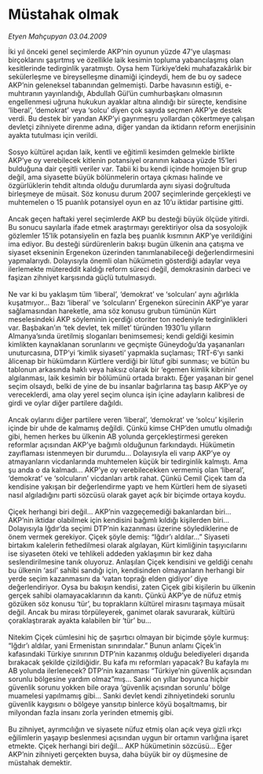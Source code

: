 # Müstahak olmak

*Etyen Mahçupyan 03.04.2009*

<div class="taraf_structure_2col_1zq">
<div class="margen_n">



 <p>İki yıl önceki genel seçimlerde AKP’nin oyunun yüzde 47’ye ulaşması birçoklarını şaşırtmış ve özellikle laik kesimin topluma yabancılaşmış olan kesitlerinde tedirginlik yaratmıştı. Oysa hem Türkiye’deki muhafazakârlık bir sekülerleşme ve bireyselleşme dinamiği içindeydi, hem de bu oy sadece AKP’nin geleneksel tabanından gelmemişti. Darbe havasının estiği, e-muhtıranın yayınlandığı, Abdullah Gül’ün cumhurbaşkanı olmasının engellenmesi uğruna hukukun ayaklar altına alındığı bir süreçte, kendisine ‘liberal’, ‘demokrat’ veya ‘solcu’ diyen çok sayıda seçmen AKP’ye destek verdi. Bu destek bir yandan AKP’yi gayrımeşru yollardan çökertmeye çalışan devletçi zihniyete direnme adına, diğer yandan da iktidarın reform enerjisinin ayakta tutulması için verildi. <br/><br/>Sosyo kültürel açıdan laik, kentli ve eğitimli kesimden gelmekle birlikte AKP’ye oy verebilecek kitlenin potansiyel oranının kabaca yüzde 15’leri bulduğuna dair çeşitli veriler var. Tabii ki bu kendi içinde homojen bir grup değil, ama siyasette büyük bölünmelerin ortaya çıkması halinde ve özgürlüklerin tehdit altında olduğu durumlarda aynı siyasi doğrultuda birleşmeye de müsait. Söz konusu durum 2007 seçimlerinde gerçekleşti ve muhtemelen o 15 puanlık potansiyel oyun en az 10’u iktidar partisine gitti. <br/><br/>Ancak geçen haftaki yerel seçimlerde AKP bu desteği büyük ölçüde yitirdi. Bu sonucu sayılarla ifade etmek araştırmayı gerektiriyor olsa da sosyolojik gözlemler 15’lik potansiyelin en fazla beş puanlık kısmının AKP’ye verildiğini ima ediyor. Bu desteği sürdürenlerin bakışı bugün ülkenin ana çatışma ve siyaset ekseninin Ergenekon üzerinden tanımlanabileceği değerlendirmesini yapmalarıydı. Dolayısıyla önemli olan hükümetin gösterdiği adaylar veya ilerlemekte mütereddit kaldığı reform süreci değil, demokrasinin darbeci ve faşizan zihniyet karşısında güçlü tutulmasıydı. <br/><br/>Ne var ki bu yaklaşım tüm ‘liberal’, ‘demokrat’ ve ‘solcuları’ aynı ağırlıkla kuşatmıyor... Bazı ‘liberal’ ve ‘solcuların’ Ergenekon sürecinin AKP’ye yarar sağlamasından hareketle, ama söz konusu grubun tümünün Kürt meselesindeki AKP söyleminin içerdiği otoriter ton nedeniyle tedirginlikleri var. Başbakan’ın ‘tek devlet, tek millet’ türünden 1930’lu yılların Almanya’sında üretilmiş sloganları benimsemesi; kendi geldiği kesimin kimlikten kaynaklanan sorunlarını ve geçmişte Güneydoğu’da yaşananları unuturcasına, DTP’yi ‘kimlik siyaseti’ yapmakla suçlaması; TRT-6’yı sanki âlicenap bir hükümdarın Kürtlere verdiği bir lütuf gibi sunması; ve bütün bu tablonun arkasında haklı veya haksız olarak bir ‘egemen kimlik kibrinin’ algılanması, laik kesimin bir bölümünü ortada bıraktı. Eğer yaşanan bir genel seçim olsaydı, belki de yine de bu insanlar bağırlarına taş basıp AKP’ye oy vereceklerdi, ama olay yerel seçim olunca işin içine adayların kalibresi de girdi ve oylar diğer partilere dağıldı. <br/><br/>Ancak oylarını diğer partilere veren ‘liberal’, ‘demokrat’ ve ‘solcu’ kişilerin içinde bir uhde de kalmamış değildi. Çünkü kimse CHP’den umutlu olmadığı gibi, hemen herkes bu ülkenin AB yolunda gerçekleştirmesi gereken reformlar açısından AKP’ye bağımlı olduğunun farkındaydı. Hükümetin zayıflaması istenmeyen bir durumdu... Dolayısıyla eli varıp AKP’ye oy atmayanların vicdanlarında muhtemelen küçük bir tedirginlik kalmıştı. Ama şu anda o da kalmadı... AKP’ye oy verebilecekken vermemiş olan ‘liberal’, ‘demokrat’ ve ‘solcuların’ vicdanları artık rahat. Çünkü Cemil Çiçek tam da kendisine yakışan bir değerlendirme yaptı ve hem Kürtleri hem de siyaseti nasıl algıladığını parti sözcüsü olarak gayet açık bir biçimde ortaya koydu. <br/><br/>Çiçek herhangi biri değil... AKP’nin vazgeçemediği bakanlardan biri... AKP’nin iktidar olabilmek için kendisini bağımlı kıldığı kişilerden biri... Dolayısıyla Iğdır’da seçimi DTP’nin kazanması üzerine söylediklerine de önem vermek gerekiyor. Çiçek şöyle demiş: “Iğdır’ı aldılar...” Siyaseti birtakım kalelerin fethedilmesi olarak algılayan, Kürt kimliğinin taşıyıcılarını ise siyaseten öteki ve tehlikeli addeden yaklaşımın bir kez daha seslendirilmesine tanık oluyoruz. Anlaşılan Çiçek kendisini ve geldiği cenahı bu ülkenin ‘asıl’ sahibi sandığı için, kendisinden olmayanların herhangi bir yerde seçim kazanmasını da ‘vatan toprağı elden gidiyor’ diye değerlendiriyor. Oysa bu bakışın kendisi, zaten Çiçek gibi kişilerin bu ülkenin gerçek sahibi olamayacaklarının da kanıtı. Çünkü AKP’ye de nüfuz etmiş gözüken söz konusu ‘tür’, bu toprakların kültürel mirasını taşımaya müsait değil. Ancak bu mirası törpüleyerek, ganimet olarak savurarak, kültürü çoraklaştırarak ayakta kalabilen bir ‘tür’ bu... <br/><br/>Nitekim Çiçek cümlesini hiç de şaşırtıcı olmayan bir biçimde şöyle kurmuş: “Iğdır’ı aldılar, yani Ermenistan sınırındalar.” Bunun anlamı Çiçek’in kafasındaki Türkiye sınırının DTP’nin kazanmış olduğu belediyeleri dışarıda bırakacak şekilde çizildiğidir. Bu kafa mı reformları yapacak? Bu kafayla mı AB yolunda ilerlenecek? DTP’nin kazanması “Türkiye’nin güvenlik açısından sorunlu bölgesine yardım olmaz”mış... Sanki on yıllar boyunca hiçbir güvenlik sorunu yokken bile oraya ‘güvenlik açısından sorunlu’ bölge muamelesi yapılmamış gibi... Sanki devlet kendi zihniyetindeki sorunlu güvenlik kaygısını o bölgeye yansıtıp binlerce köyü boşaltmamış, bir milyondan fazla insanı zorla yerinden etmemiş gibi. <br/><br/>Bu zihniyet, ayrımcılığın ve siyasete nüfuz etmiş olan açık veya gizli ırkçı eğilimlerin yaşayıp beslenmesi açısından uygun bir ortamın varlığına işaret etmekte. Çiçek herhangi biri değil... AKP hükümetinin sözcüsü... Eğer AKP’nin zihniyeti gerçekten buysa, daha büyük bir oy düşmesine de müstahak demektir.</p>

<br/>


<div id="taraf_not">
</div>

</div>


</div>
